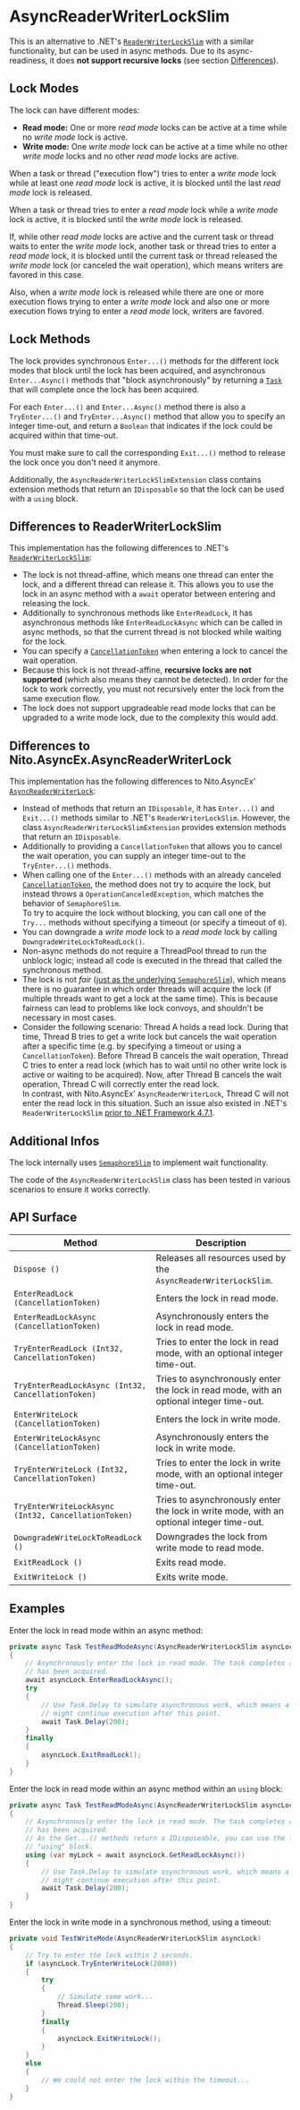 ﻿# AsyncReaderWriterLockSlim

This is an alternative to .NET's
[`ReaderWriterLockSlim`](https://docs.microsoft.com/en-us/dotnet/api/system.threading.readerwriterlockslim)
with a similar functionality, but can be used in async methods. Due to its async-readiness, it
does **not support recursive locks** (see section [Differences](#differences-to-readerwriterlockslim)).


## Lock Modes

The lock can have different modes:
 * **Read mode:** One or more *read mode* locks can be active at a time while no *write mode* lock
   is active.
 * **Write mode:** One *write mode* lock can be active at a time while no other
   *write mode* locks and no other *read mode* locks are active.

When a task or thread ("execution flow") tries to enter a *write mode* lock while at least one
*read mode* lock is active, it is blocked until the last *read mode* lock is released.

When a task or thread tries to enter a *read mode* lock while a *write mode* lock is active,
it is blocked until the *write mode* lock is released.

If, while other *read mode* locks are active and the current task or thread waits to enter
the *write mode* lock, another task or thread tries
to enter a *read mode* lock, it is blocked until
the current task or thread released the *write mode* lock (or canceled the wait operation), 
which means writers are favored in this case.

Also, when a *write mode* lock is released while there are one or more execution flows
trying to enter a *write mode* lock and also one or more execution flows trying to enter a
*read mode* lock, writers are favored.


## Lock Methods

The lock provides synchronous `Enter...()` methods for the different lock modes that block
until the lock has been acquired, and asynchronous `Enter...Async()` methods that
"block asynchronously" by returning a
[`Task`](https://docs.microsoft.com/en-us/dotnet/api/system.threading.tasks.task) that
will complete once the lock has been acquired. 

For each `Enter...()` and `Enter...Async()` method there is also a `TryEnter...()` and
`TryEnter...Async()` method that allow you to specify an integer time-out, and return a `Boolean` 
that indicates if the lock could be acquired within that time-out.

You must make sure to call the corresponding `Exit...()` method to release the lock once you
don't need it anymore.

Additionally, the `AsyncReaderWriterLockSlimExtension` class contains extension methods
that return an `IDisposable` so that the lock can be used with a `using` block.


## Differences to ReaderWriterLockSlim

This implementation has the following differences to .NET's
[`ReaderWriterLockSlim`](https://docs.microsoft.com/en-us/dotnet/api/system.threading.readerwriterlockslim):

 * The lock is not thread-affine, which means one thread can enter the lock, and a different
   thread can release it. This allows you to use the lock in an async method with a `await`
   operator between entering and releasing the lock.
 * Additionally to synchronous methods like `EnterReadLock`, it has asynchronous methods
   like `EnterReadLockAsync` which can be called in async methods, so that the current thread
   is not blocked while waiting for the lock.
 * You can specify a 
   [`CancellationToken`](https://docs.microsoft.com/en-us/dotnet/api/system.threading.cancellationtoken)
   when entering a lock to cancel the wait operation.
 * Because this lock is not thread-affine, **recursive locks are not supported** (which
   also means they cannot be detected). In order for the lock to work correctly, you must not
   recursively enter the lock from the same execution flow.
 * The lock does not support upgradeable read mode locks that can be upgraded to a write mode
   lock, due to the complexity this would add.


## Differences to Nito.AsyncEx.AsyncReaderWriterLock

This implementation has the following differences to Nito.AsyncEx'
[`AsyncReaderWriterLock`](https://github.com/StephenCleary/AsyncEx/blob/master/src/Nito.AsyncEx.Coordination/AsyncReaderWriterLock.cs):

  * Instead of methods that return an `IDisposable`, it has `Enter...()` and `Exit...()` methods
    similar to .NET's `ReaderWriterLockSlim`. However, the class `AsyncReaderWriterLockSlimExtension`
	provides extension methods that return an `IDisposable`.
  * Additionally to providing a `CancellationToken` that allows you to cancel the wait operation,
    you can supply an integer time-out to the `TryEnter...()` methods.
  * When calling one of the `Enter...()` methods with an already canceled
    [`CancellationToken`](https://docs.microsoft.com/en-us/dotnet/api/system.threading.cancellationtoken),
    the method does not try to acquire the lock, but instead throws a `OperationCanceledException`,
	which matches the behavior of `SemaphoreSlim`. <br>
	To try to acquire the lock without blocking, you can call one of the `Try...` methods without
	specifying a timeout (or specify a timeout of `0`).
  * You can downgrade a *write mode* lock to a *read mode* lock by calling
    `DowngradeWriteLockToReadLock()`.
  * Non-async methods do not require a ThreadPool thread to run the unblock logic; instead all
    code is executed in the thread that called the synchronous method.
  * The lock is not *fair* ([just as the underlying `SemaphoreSlim`](https://github.com/dotnet/corefx/issues/13584)), which means
    there is no guarantee in which order threads will acquire the lock (if multiple threads want to get a lock at the
    same time). This is because fairness can lead to problems like lock convoys, and shouldn't be necessary in most cases.
  * Consider the following scenario: Thread A holds a read lock. During that time, Thread B tries to
    get a write lock but cancels the wait operation after a specific time (e.g. by specifying a
	timeout or using a `CancellationToken`). Before Thread B cancels the wait operation, Thread C tries to
	enter a read lock (which has to wait until no other write lock is active or waiting to be acquired).
	Now, after Thread B cancels the wait operation, Thread C will correctly enter the read lock. <br>
	In contrast, with Nito.AsyncEx' `AsyncReaderWriterLock`, Thread C will not enter the read lock in this situation.
	Such an issue also existed in .NET's `ReaderWriterLockSlim`
	[prior to .NET Framework 4.7.1](https://github.com/Microsoft/dotnet/blob/master/releases/net471/dotnet471-changes.md#bcl).



## Additional Infos

The lock internally uses
[`SemaphoreSlim`](https://docs.microsoft.com/en-us/dotnet/api/system.threading.semaphoreslim)
to implement wait functionality.

The code of the `AsyncReaderWriterLockSlim` class has been tested in various scenarios 
to ensure it works correctly.


## API Surface

Method                                                                              | Description
------------------------------------------------------------------------------------|------------
`Dispose ()`                                                                        | Releases all resources used by the `AsyncReaderWriterLockSlim`.
`EnterReadLock (CancellationToken)`                                                 | Enters the lock in read mode.
`EnterReadLockAsync (CancellationToken)`                                            | Asynchronously enters the lock in read mode.
`TryEnterReadLock (Int32, CancellationToken)`                                       | Tries to enter the lock in read mode, with an optional integer time-out.
`TryEnterReadLockAsync (Int32, CancellationToken)`                                  | Tries to asynchronously enter the lock in read mode, with an optional integer time-out.
`EnterWriteLock (CancellationToken)`                                                | Enters the lock in write mode.
`EnterWriteLockAsync (CancellationToken)`                                           | Asynchronously enters the lock in write mode.
`TryEnterWriteLock (Int32, CancellationToken)`                                      | Tries to enter the lock in write mode, with an optional integer time-out.
`TryEnterWriteLockAsync (Int32, CancellationToken)`                                 | Tries to asynchronously enter the lock in write mode, with an optional integer time-out.
`DowngradeWriteLockToReadLock ()`                                                   | Downgrades the lock from write mode to read mode.
`ExitReadLock ()`                                                                   | Exits read mode.
`ExitWriteLock ()`                                                                  | Exits write mode.


## Examples

Enter the lock in read mode within an async method:

```c#
private async Task TestReadModeAsync(AsyncReaderWriterLockSlim asyncLock)
{
    // Asynchronously enter the lock in read mode. The task completes after the lock
    // has been acquired.
    await asyncLock.EnterReadLockAsync();
    try
    {
        // Use Task.Delay to simulate asynchronous work, which means a different thread
        // might continue execution after this point.
        await Task.Delay(200);
    }
    finally
    {
        asyncLock.ExitReadLock();
    }
}
```

Enter the lock in read mode within an async method within an `using` block:

```c#
private async Task TestReadModeAsync(AsyncReaderWriterLockSlim asyncLock)
{
    // Asynchronously enter the lock in read mode. The task completes after the lock
    // has been acquired.
    // As the Get...() methods return a IDisposeable, you can use the lock within an
    // "using" block.
    using (var myLock = await asyncLock.GetReadLockAsync())
    {
        // Use Task.Delay to simulate asynchronous work, which means a different thread
        // might continue execution after this point.
        await Task.Delay(200);
    }
}
```

Enter the lock in write mode in a synchronous method, using a timeout:

```c#
private void TestWriteMode(AsyncReaderWriterLockSlim asyncLock)
{
    // Try to enter the lock within 2 seconds.
    if (asyncLock.TryEnterWriteLock(2000))
    {
        try
        {
            // Simulate some work...
            Thread.Sleep(200);
        }
        finally
        {
            asyncLock.ExitWriteLock();
        }
    }
    else
    {
        // We could not enter the lock within the timeout...
    }
}
```
